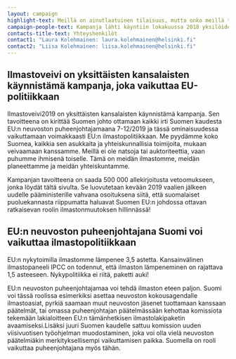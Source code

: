 ```yaml
---
layout: campaign
highlight-text: Meillä on ainutlaatuinen tilaisuus, mutta onko meillä tahto? Ilmastonmuutos ratkaistaan isojen valtioiden ja valtioliittojen linjauksissa eikä ainoastaan yksittäisten kuluttajien valinnoissa. Suomi on juuri oikeaan aikaan strategisessa pelipaikassa, ratkaisijan roolissa maailman kohtalonhetkillä.
campaign-people-text: Kampanja lähti käyntiin lokakuussa 2018 yksilöiden aloitteesta. Mukaan lähti 300 vapaaehtoista ja lukuiset yhteistyötahot ilmoittivat kiinnostuksestaan tukea kampanjaa. Kampanja on poliittisesti sitoutumaton ja pyörii täysin vapaaehtoisvoimin.
contacts-title-text: Yhteyshenkilöt
contact1: "Laura Kolehmainen: laura.kolehmainen@helsinki.fi"
contact2: "Liisa Kolehmainen: liisa.kolehmainen@helsinki.fi"
---
```


## Ilmastoveivi on yksittäisten kansalaisten käynnistämä kampanja, joka vaikuttaa EU-politiikkaan

Ilmastoveivi2019 on yksittäisten kansalaisten käynnistämä kampanja. Sen tavoitteena on kirittää Suomen johto ottamaan kaikki irti Suomen kaudesta EU:n neuvoston puheenjohtajamaana 7-12/2019 ja tässä ominaisuudessa vaikuttamaan voimakkaasti EU:n ilmastopolitiikkaan. Me pyydämme koko Suomea, kaikkia sen asukkaita ja yhteiskunnallisia toimijoita, mukaan veivaamaan kanssamme. Meillä ei ole natsoja tai auktoriteettia, vaan puhumme ihmisenä toiselle. Tämä on meidän ilmastomme, meidän planeettamme ja meidän yhteiskuntamme.

Kampanjan tavoitteena on saada 500 000 allekirjoitusta vetoomukseen, jonka löydät tältä sivulta. Se luovutetaan kevään 2019 vaalien jälkeen uudelle pääministerille vahvana osoituksena siitä, että suomalaiset puoluekannasta riippumatta haluavat Suomen EU:n johdossa ottavan ratkaisevan roolin ilmastonmuutoksen hillinnässä!

## EU:n neuvoston puheenjohtajana Suomi voi vaikuttaa ilmastopolitiikkaan 

EU:n nykytoimilla ilmastomme lämpenee 3,5 astetta. Kansainvälinen ilmastopaneeli IPCC on todennut, että ilmaston  lämpeneminen on rajattava 1,5 asteeseen. Nykypolitiikka ei riitä, paketti auki!

EU:n neuvoston puheenjohtajamaa voi tehdä ilmaston eteen paljon. Suomi voi tässä roolissa esimerkiksi asettaa neuvoston kokousagendalle ilmastoasiat, pyrkiä saamaan muut neuvoston jäsenet tuottamaan kanssaan päätelmät, tai omassa puheenjohtajan päätelmässään kehottaa komissiota tekemään lakialoitteen EU:n tämänhetkisen ilmastolakipaketin avaamiseksi.Lisäksi juuri Suomen kaudelle sattuu komission uuden viisivuotisen työohjelman muodostaminen, joka voi olla vielä neuvoston päätelmiäkin merkityksellisempi vaikuttamisen paikka. Suomella on rooli vaikuttaa puheenjohtajana myös tähän.


